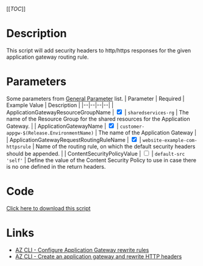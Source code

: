 [[_TOC_]]

# Description
This script will add security headers to http/https responses for the given application gateway routing rule.

# Parameters
Some parameters from [General Parameter](/Azure/Azure-CLI-Snippets) list.
| Parameter | Required | Example Value | Description |
|--|--|--|--|
| ApplicationGatewayResourceGroupName | <input type="checkbox" checked> | `sharedservices-rg` | The name of the Resource Group for the shared resources for the Application Gateway. |
| ApplicationGatewayName | <input type="checkbox" checked> | `customer-appgw-$(Release.EnvironmentName)` | The name of the Application Gateway |
| ApplicationGatewayRequestRoutingRuleName | <input type="checkbox" checked> | `website-example-com-httpsrule` | Name of the routing rule, on which the default security headers should be appended. |
| ContentSecurityPolicyValue | <input type="checkbox"> | `default-src 'self'` | Define the value of the  Content Security Policy to use in case there is no one defined in the return headers.

# Code
[Click here to download this script](../../../../src/Application-Gateway/Add-Application-Gateway-Security-Headers.ps1)

# Links

- [AZ CLI - Configure Application Gateway rewrite rules](https://docs.microsoft.com/en-us/cli/azure/network/application-gateway/rewrite-rule?view=azure-cli-latest)
- [AZ CLI - Create an application gateway and rewrite HTTP headers](https://docs.microsoft.com/en-us/azure/application-gateway/tutorial-http-header-rewrite-powershell)